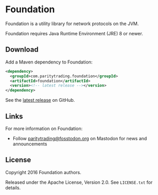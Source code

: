 # Foundation

Foundation is a utility library for network protocols on the JVM.

Foundation requires Java Runtime Environment (JRE) 8 or newer.

## Download

Add a Maven dependency to Foundation:

```xml
<dependency>
  <groupId>com.paritytrading.foundation</groupId>
  <artifactId>foundation</artifactId>
  <version><!-- latest release --></version>
</dependency>
```

See the [latest release][] on GitHub.

  [latest release]: https://github.com/paritytrading/foundation/releases/latest

## Links

For more information on Foundation:

- Follow [paritytrading@fosstodon.org](https://fosstodon.org/@paritytrading)
  on Mastodon for news and announcements

## License

Copyright 2016 Foundation authors.

Released under the Apache License, Version 2.0. See `LICENSE.txt` for details.
